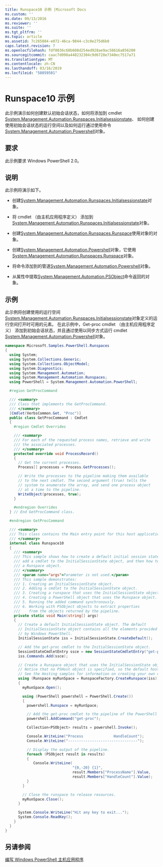 ```yaml
---
title: Runspace10 示例 |Microsoft Docs
ms.custom: ''
ms.date: 09/13/2016
ms.reviewer: ''
ms.suite: ''
ms.tgt_pltfrm: ''
ms.topic: article
ms.assetid: 7c265084-e072-46ca-9844-c3c0e275d6b0
caps.latest.revision: 7
ms.openlocfilehash: fdf0036c68b608d254ed928ae9ac58616a856200
ms.sourcegitcommit: caac7d098a448232304c9d6728e7340ec7517a71
ms.translationtype: MT
ms.contentlocale: zh-CN
ms.lasthandoff: 03/16/2019
ms.locfileid: "58059501"
---
```

# <a name="runspace10-sample"></a>Runspace10 示例

此示例演示如何创建默认初始会话状态，如何将添加到 cmdlet [System.Management.Automation.Runspaces.Initialsessionstate](/dotnet/api/System.Management.Automation.Runspaces.InitialSessionState)、 如何创建使用初始会话状态的运行空间以及如何运行通过使用命令[System.Management.Automation.Powershell](/dotnet/api/system.management.automation.powershell)对象。

## <a name="requirements"></a>要求

此示例要求 Windows PowerShell 2.0。

## <a name="demonstrates"></a>说明

此示例将演示如下。

- 创建[System.Management.Automation.Runspaces.Initialsessionstate](/dotnet/api/System.Management.Automation.Runspaces.InitialSessionState)对象。

- 将 cmdlet （由主机应用程序定义） 添加到[System.Management.Automation.Runspaces.Initialsessionstate](/dotnet/api/System.Management.Automation.Runspaces.InitialSessionState)对象。

- 创建[System.Management.Automation.Runspaces.Runspace](/dotnet/api/System.Management.Automation.Runspaces.Runspace)使用对象的对象。

- 创建[System.Management.Automation.Powershell](/dotnet/api/system.management.automation.powershell)对象，它使用[System.Management.Automation.Runspaces.Runspace](/dotnet/api/System.Management.Automation.Runspaces.Runspace)对象。

- 将命令添加到的管道[System.Management.Automation.Powershell](/dotnet/api/system.management.automation.powershell)对象。

- 从属性中提取[System.Management.Automation.PSObject](/dotnet/api/System.Management.Automation.PSObject)命令返回的对象。

## <a name="example"></a>示例

此示例将创建使用的运行空间[System.Management.Automation.Runspaces.Initialsessionstate](/dotnet/api/System.Management.Automation.Runspaces.InitialSessionState)对象定义的运行空间打开时可用的元素。 在此示例中，Get-proc cmdlet （由主机应用程序定义） 添加到初始会话状态，并且通过使用以同步方式运行 cmdlet [System.Management.Automation.Powershell](/dotnet/api/system.management.automation.powershell)对象。

```csharp
namespace Microsoft.Samples.PowerShell.Runspaces
{
  using System;
  using System.Collections.Generic;
  using System.Collections.ObjectModel;
  using System.Diagnostics;
  using System.Management.Automation;
  using System.Management.Automation.Runspaces;
  using PowerShell = System.Management.Automation.PowerShell;

  #region GetProcCommand

  /// <summary>
  /// Class that implements the GetProcCommand.
  /// </summary>
  [Cmdlet(VerbsCommon.Get, "Proc")]
  public class GetProcCommand : Cmdlet
  {
    #region Cmdlet Overrides

    /// <summary>
    /// For each of the requested process names, retrieve and write
    /// the associated processes.
    /// </summary>
    protected override void ProcessRecord()
    {
      // Get the current processes.
      Process[] processes = Process.GetProcesses();

      // Write the processes to the pipeline making them available
      // to the next cmdlet. The second argument (true) tells the
      // system to enumerate the array, and send one process object
      // at a time to the pipeline.
      WriteObject(processes, true);
    }

    #endregion Overrides
  } // End GetProcCommand class.

  #endregion GetProcCommand

  /// <summary>
  /// This class contains the Main entry point for this host application.
  /// </summary>
  internal class Runspace10
  {
    /// <summary>
    /// This sample shows how to create a default initial session state, how to add
    /// add a cmdlet to the InitialSessionState object, and then how to create
    /// a Runspace object.
    /// </summary>
    /// <param name="args">Parameter is not used.</param>
    /// This sample demonstrates:
    /// 1. Creating an InitialSessionState object.
    /// 2. Adding a cmdlet to the InitialSessionState object.
    /// 3. Creating a runspace that uses the InitialSessionState object.
    /// 4. Creating a PowerShell object that uses the Runspace object.
    /// 5. Running the added command synchronously.
    /// 6. Working with PSObject objects to extract properties
    ///    from the objects returned by the pipeline.
    private static void Main(string[] args)
    {
      // Create a default InitialSessionState object. The default
      // InitialSessionState object contains all the elements provided
      // by Windows PowerShell.
      InitialSessionState iss = InitialSessionState.CreateDefault();

      // Add the get-proc cmdlet to the InitialSessionState object.
      SessionStateCmdletEntry ssce = new SessionStateCmdletEntry("get-proc", typeof(GetProcCommand), null);
      iss.Commands.Add(ssce);

      // Create a Runspace object that uses the InitialSessionState object.
      // Notice that no PSHost object is specified, so the default host is used.
      // See the Hosting samples for information on creating your own custom host.
      using (Runspace myRunSpace = RunspaceFactory.CreateRunspace(iss))
      {
        myRunSpace.Open();

        using (PowerShell powershell = PowerShell.Create())
        {
          powershell.Runspace = myRunSpace;

          // Add the get-proc cmdlet to the pipeline of the PowerShell object.
          powershell.AddCommand("get-proc");

          Collection<PSObject> results = powershell.Invoke();

          Console.WriteLine("Process              HandleCount");
          Console.WriteLine("--------------------------------");

          // Display the output of the pipeline.
          foreach (PSObject result in results)
          {
             Console.WriteLine(
                               "{0,-20} {1}",
                               result.Members["ProcessName"].Value,
                               result.Members["HandleCount"].Value);
          }
        }

        // Close the runspace to release resources.
        myRunSpace.Close();
      }

      System.Console.WriteLine("Hit any key to exit...");
      System.Console.ReadKey();
    }
  }
}
```

## <a name="see-also"></a>另请参阅

[编写 Windows PowerShell 主机应用程序](./writing-a-windows-powershell-host-application.md)